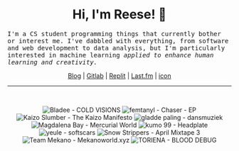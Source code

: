 <h1 align="center">Hi, I'm Reese! 👋</h1>

<p><samp>I'm a CS student programming things that currently bother or interest me. I've dabbled with everything, from software and web development to data analysis, but I'm particularly interested in machine learning <i>applied to enhance human learning and creativity.</i></p></samp>

<p align="center">
 <a href="https://renys.dev">Blog</a> | <a href="https://gitlab.com/renys">Gitlab</a> | <a href="https://replit.com/@renys">Replit</a> | <a href="https://last.fm/user/emperte">Last.fm</a> | <a href="https://picrew.me/en/image_maker/2243240">icon</a>
</p>

<hr class="dotted">
<br>
<!-- lastfm -->
<p align="center"><img src="https://lastfm.freetls.fastly.net/i/u/64s/091ed7bca47d5c69795b3ccc9ca0d477.jpg" title="Bladee - COLD VISIONS"> <img src="https://lastfm.freetls.fastly.net/i/u/64s/e0a00cdff3d9f0ba9fb437b0087a70f8.jpg" title="femtanyl - Chaser - EP"> <img src="https://lastfm.freetls.fastly.net/i/u/64s/e52d840c39471c3ea0ef62ef1d2c0b28.jpg" title="Kaizo Slumber - The Kaizo Manifesto"> <img src="https://lastfm.freetls.fastly.net/i/u/64s/ad8abd10497dac11e65b38e796a26b04.jpg" title="gladde paling - dansmuziek"> <img src="https://lastfm.freetls.fastly.net/i/u/64s/c1b18f7dd5f2b262a96288bfa2330ad2.jpg" title="Magdalena Bay - Mercurial World"> <img src="https://lastfm.freetls.fastly.net/i/u/64s/db170d25c56ef2c7a04d2700fe6a9f7e.jpg" title="kumo 99 - Headplate"> <img src="https://lastfm.freetls.fastly.net/i/u/64s/dd76702cea38c838a3090dd9496d92d9.jpg" title="yeule - softscars"> <img src="https://lastfm.freetls.fastly.net/i/u/64s/9ed7ccf135146a21ceead95c369e8021.jpg" title="Snow Strippers - April Mixtape 3"> <img src="https://lastfm.freetls.fastly.net/i/u/64s/74acad8ee329243ed665b269010852b8.jpg" title="Team Mekano - Mekanoworld.xyz"> <img src="https://lastfm.freetls.fastly.net/i/u/64s/79e83a30fce5bb93f8977fd0f1c86796.jpg" title="TORIENA - BLOOD DEBUG"> </p>
